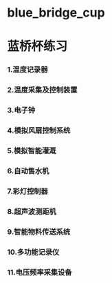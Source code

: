 # blue_bridge_cup
# 蓝桥杯练习

### 1.温度记录器
### 2.温度采集及控制装置
### 3.电子钟
### 4.模拟风扇控制系统
### 5.模拟智能灌溉
### 6.自动售水机
### 7.彩灯控制器
### 8.超声波测距机
### 9.智能物料传送系统
### 10.多功能记录仪
### 11.电压频率采集设备
